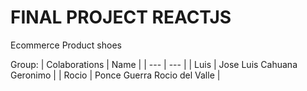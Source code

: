 # FINAL PROJECT REACTJS

Ecommerce Product shoes

Group:
| Colaborations | Name |
| --- | --- |
| Luis | Jose Luis Cahuana Geronimo |
| Rocio | Ponce Guerra Rocio del Valle |
